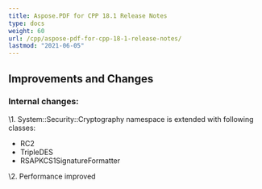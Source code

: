 ```yaml
---
title: Aspose.PDF for CPP 18.1 Release Notes
type: docs
weight: 60
url: /cpp/aspose-pdf-for-cpp-18-1-release-notes/
lastmod: "2021-06-05"
---
```


## **Improvements and Changes**
### **Internal changes:**
\1. System::Security::Cryptography namespace is extended with following classes:

- RC2
- TripleDES
- RSAPKCS1SignatureFormatter

\2. Performance improved
